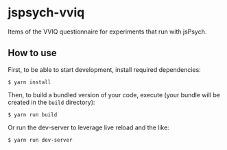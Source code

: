 # jspsych-vviq

Items of the VVIQ questionnaire for experiments that run with jsPsych.

## How to use

First, to be able to start development, install required dependencies:

```
$ yarn install
```

Then, to build a bundled version of your code, execute (your bundle will be created in the `build` directory):

```
$ yarn run build
```

Or run the dev-server to leverage live reload and the like:

```
$ yarn run dev-server
```
